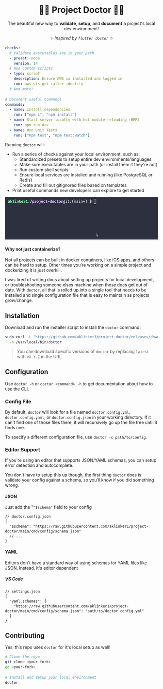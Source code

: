 <h1 align="center">👩‍⚕️ Project Doctor 🧑‍⚕️</h1>

<p align="center">The beautiful new way to <strong>validate</strong>, <strong>setup</strong>, and <strong>document</strong> a project's local dev environment!</p>
<p align="center"><i>✨ Inspired by <code>flutter doctor</code> ✨</i></p>

```yaml
checks:
  # Validate executables are in your path
  - preset: node
    version: 14
  # Run custom scripts
  - type: script
    description: Ensure AWS is installed and logged in
    run: aws sts get-caller-identity
  # And more!

# Document useful commands
commands:
  - name: Install dependencies
    run: ["npm i", "npm install"]
  - name: Start server locally with hot-module-reloading (HMR)
    run: npm run dev
  - name: Run Unit Tests
    run: ["npm test", "npm test:watch"]
```

Running `doctor` will:

- Run a series of checks against your local environment, such as:
  - Standardized presets to setup entire dev environments/languages
  - Make sure executables are in your path (or install them if they're not)
  - Run custom shell scripts
  - Ensure local services are installed and running (like PostgreSQL or Redis)
  - Create and fill out gitignored files based on templates
- Print useful commands new developers can explore to get started

![Project Doctor Demo](.github/assets/demo.gif)

#### Why not just containerize?

Not all projects can be built in docker containers, like iOS apps, and others can be hard to setup. Other times you're working on a simple project and dockerizing it is just overkill.

I was tired of writing docs about setting up projects for local development, or troubleshooting someone elses machine when those docs get out of date. With `doctor`, all that is rolled up into a single tool that needs to be installed and single configuration file that is easy to maintain as projects grow/change.

## Installation

Download and run the installer script to install the `doctor` command:

<!-- One line installers stolen from docker-compose -->

```bash
sudo curl -L "https://github.com/aklinker1/project-doctor/releases/download/latest/doctor-$(uname -s)-$(uname -m)" \
  -o /usr/local/bin/doctor
```

> You can download specific versions of `doctor` by replacing `latest` with `vX.Y.Z` in the URL

## Configuration

Use `doctor -h` or `doctor <command> -h` to get documentation about how to use the CLI.

### Config File

By default, `doctor` will look for a file named `doctor.config.yml`, `doctor.config.yaml`, or `doctor.config.json` in your working directory. If it can't find one of those files there, it will recursively go up the file tree until it finds one.

To specify a different configuration file, use `doctor -c path/to/config`.

### Editor Support

If you're using an editor that supports JSON/YAML schemas, you can setup error detection and autocomplete.

You don't have to setup this up though, the first thing `doctor` does is validate your config against a schema, so you'll know if you did something wrong.

#### JSON

Just add the "`"$schema"` field to your config

```jsonc
// doctor.config.json
{
  "$schema": "https://raw.githubusercontent.com/aklinker1/project-doctor/main/cmd/config/schema.json"
  // ...
}
```

#### YAML

Editors don't have a standard way of using schemas for YAML files like JSON. Instead, it's editor dependent

##### VS Code

```jsonc
// settings.json
{
  "yaml.schemas": {
    "https://raw.githubusercontent.com/aklinker1/project-doctor/main/cmd/config/schema.json": "path/to/doctor.config.yml"
  }
}
```

## Contributing

Yes, this repo uses `doctor` for it's local setup as well!

```bash
# Clone the repo
git clone <your-fork>
cd <your-fork>

# Install and setup your local environment
doctor
```
